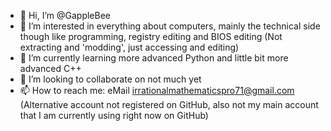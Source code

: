 - 👋 Hi, I’m @GappleBee
- 👀 I’m interested in everything about computers, mainly the technical side though like programming, registry editing and BIOS editing (Not extracting and 'modding', just accessing and editing)
- 🌱 I’m currently learning more advanced Python and little bit more advanced C++
- 💞️ I’m looking to collaborate on not much yet
- 📫 How to reach me: eMail irrationalmathematicspro71@gmail.com (Alternative account not registered on GitHub, also not my main account that I am currently using right now on GitHub)

<!---
GappleBee/GappleBee is a ✨ special ✨ repository because its `README.md` (this file) appears on your GitHub profile.
You can click the Preview link to take a look at your changes.
--->

